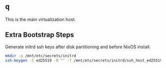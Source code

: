 # `q`

This is the main virtualization host.

## Extra Bootstrap Steps

Generate initrd ssh keys after disk partitioning and before NixOS install.

```bash
mkdir -p /mnt/etc/secrets/initrd
ssh-keygen -t ed25519 -N "" -f /mnt/etc/secrets/initrd/ssh_host_ed25519_key
```
